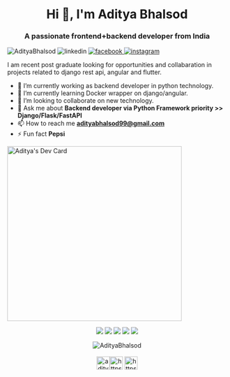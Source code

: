 <h1 align="center">Hi 👋, I'm Aditya Bhalsod</h1>
<h3 align="center">A passionate frontend+backend developer from India</h3>

<p align="left"> 
	<img src="https://komarev.com/ghpvc/?username=AdityaBhalsod" alt="AdityaBhalsod" /> 
	<a src="https://www.linkedin.com/in/adityabhalsod/" target="_blank">
            <img src="https://img.shields.io/badge/-LinkedIn-222222?style=flat-square&logo=Linkedin&logoColor=white&link=https://www.linkedin.com/in/adityabhalsod/" alt="linkedin"/>
	</a>
	<a href="https://www.facebook.com/AdityaBhalsod007/" target="_blank">
	    <img src="https://img.shields.io/badge/-Facebook-222222?style=flat-square&logo=Facebook&logoColor=white&link=https://www.facebook.com/AdityaBhalsod007/" alt="facebook"/>
	</a>
	<a href="https://www.instagram.com/aditya_bhalsod/" target="_blank">
	    <img src="https://img.shields.io/badge/-Instagram-222222?style=flat-square&logo=Instagram&logoColor=white&link=https://www.instagram.com/aditya_bhalsod/" alt="instagram"/>
	</a>
</p>



I am recent post graduate looking for opportunities and collabaration in projects related to django rest api, angular and flutter.
- 🔭 I’m currently working as backend developer in python technology.
- 🌱 I’m currently learning Docker wrapper on django/angular.
- 🤝 I’m looking to collaborate on new technology. 
- 💬 Ask me about **Backend developer via Python Framework priority >> Django/Flask/FastAPI**
- 📫 How to reach me **adityabhalsod99@gmail.com**
- ⚡ Fun fact **Pepsi**

<a href="https://app.daily.dev/AdityaBhalsod"><img src="https://api.daily.dev/devcards/5742e7734936468d810ee9c25fc38e90.png?r=asx" width="400" alt="Aditya's Dev Card"/></a>

<p align="center">
	<a href="https://twitter.com/Aditya__Bhalsod"><img src="https://img.shields.io/badge/twitter-%231DA1F2.svg?&style=for-the-badge&logo=twitter&logoColor=white" /></a>
	<a href="https://medium.com/@adityabhalsod99"><img src="https://img.shields.io/badge/medium-%2312100E.svg?&style=for-the-badge&logo=medium&logoColor=white" /></a>
	<a href="https://www.linkedin.com/in/adityabhalsod/"><img src="https://img.shields.io/badge/linkedin-%230077B5.svg?&style=for-the-badge&logo=linkedin&logoColor=white" /></a>
	<a href="https://www.instagram.com/aditya_bhalsod/"><img src = "https://img.shields.io/badge/instagram-%23E4405F.svg?&style=for-the-badge&logo=instagram&logoColor=white"></a>
	<a href="https://www.facebook.com/Aditya-Bhalsod"><img src = "https://img.shields.io/badge/facebook-%231877F2.svg?&style=for-the-badge&logo=facebook&logoColor=white"></a>
</p>

<p align="center">
<img align="center" src="https://github-readme-stats.vercel.app/api?username=AdityaBhalsod&show_icons=true" alt="AdityaBhalsod" />
<br/><br/>
<a href="https://twitter.com/aditya__bhalsod" target="blank"><img align="center" src="https://cdn.jsdelivr.net/npm/simple-icons@3.0.1/icons/twitter.svg" alt="aditya__bhalsod" height="30" width="30" /></a><a href="https://linkedin.com/in/https://www.linkedin.com/in/adityabhalsod/" target="blank"><img align="center" src="https://cdn.jsdelivr.net/npm/simple-icons@3.0.1/icons/linkedin.svg" alt="https://www.linkedin.com/in/adityabhalsod/" height="30" width="30" /></a>
<a href="https://www.youtube.com/c/https://www.youtube.com/channel/ucvonmzyifu6nyhdrcixjlva" target="blank"><img align="center" src="https://cdn.jsdelivr.net/npm/simple-icons@3.0.1/icons/youtube.svg" alt="https://www.youtube.com/channel/ucvonmzyifu6nyhdrcixjlva" height="30" width="30" /></a>
</p>
